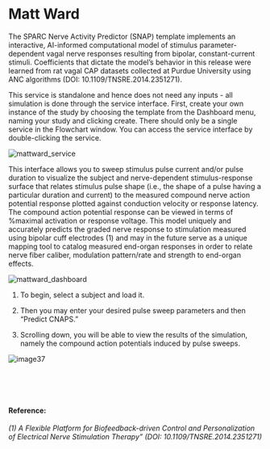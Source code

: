 # Matt Ward

The SPARC Nerve Activity Predictor (SNAP) template implements an interactive, AI-informed computational model of stimulus parameter-dependent vagal nerve responses resulting from bipolar, constant-current stimuli.  Coefficients that dictate the model’s behavior in this release were learned from rat vagal CAP datasets collected at Purdue University using ANC algorithms (DOI: 10.1109/TNSRE.2014.2351271).

This service is standalone and hence does not need any inputs - all simulation is done through the service interface. First, create your own instance of the study by choosing the template from the Dashboard menu, naming your study and clicking create. There should only be a single service in the Flowchart window. You can access the service interface by double-clicking the service.

![mattward_service](https://user-images.githubusercontent.com/32800795/61584990-ee496980-ab51-11e9-9794-148ae6813e81.JPG ':size=400%')

This interface allows you to sweep stimulus pulse current and/or pulse duration to visualize the subject and nerve-dependent stimulus-response surface that relates stimulus pulse shape (i.e., the shape of a pulse having a particular duration and current) to the measured compound nerve action potential response plotted against conduction velocity or response latency.  The compound action potential response can be viewed in terms of %maximal activation or response voltage.  This model uniquely and accurately predicts the graded nerve response to stimulation measured using bipolar cuff electrodes (1) and may in the future serve as a unique mapping tool to catalog measured end-organ responses in order to relate nerve fiber caliber, modulation pattern/rate and strength to end-organ effects.

![mattward_dashboard](https://user-images.githubusercontent.com/32800795/61584989-ee496980-ab51-11e9-9c4d-09b3bd473ad1.JPG)

1. To begin, select a subject and load it. 

2. Then you may enter your desired pulse sweep parameters and then “Predict CNAPS.” 

3. Scrolling down, you will be able to view the results of the simulation, namely the compound action potentials induced by pulse sweeps.

![image37](https://user-images.githubusercontent.com/32800795/61585037-0a013f80-ab53-11e9-991d-80516a20f12f.gif)


<br/><br/><br/>



#### Reference:

*(1) A Flexible Platform for Biofeedback-driven Control and Personalization of Electrical Nerve Stimulation Therapy” (DOI: 10.1109/TNSRE.2014.2351271)*

